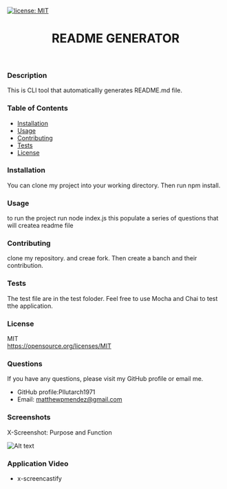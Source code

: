 [![license: MIT](https://img.shields.io/badge/License-MIT-yellow.svg)](https://opensource.org/licenses/MIT)<br>
<h1 align="center">README GENERATOR</h1><br> 

### Description
This is CLI tool that automaticallly generates README.md file.
### Table of Contents
- [Installation](#installation)
- [Usage](#usage)
- [Contributing](#contributing)
- [Tests](#tests)
- [License](#license)


### Installation
You can clone my project into your working directory. Then run npm install.
 
### Usage
to run the project run node index.js this populate a series of questions that will createa   readme file
### Contributing
clone my repository. and creae fork. Then create a banch and their contribution.

### Tests
The test file are in the test foloder. Feel free to use Mocha and Chai to test tthe  application.
### License
MIT<br>
https://opensource.org/licenses/MIT

### Questions
If you have any questions, please visit my GitHub profile or email me.
-  GitHub profile:Pllutarch1971<br>
-  Email: matthewpmendez@gmail.com<br>

### Screenshots
X-Screenshot: Purpose and Function
    
![Alt text](assets/screenshot/screenshot.png)
  
### Application Video
- x-screencastify